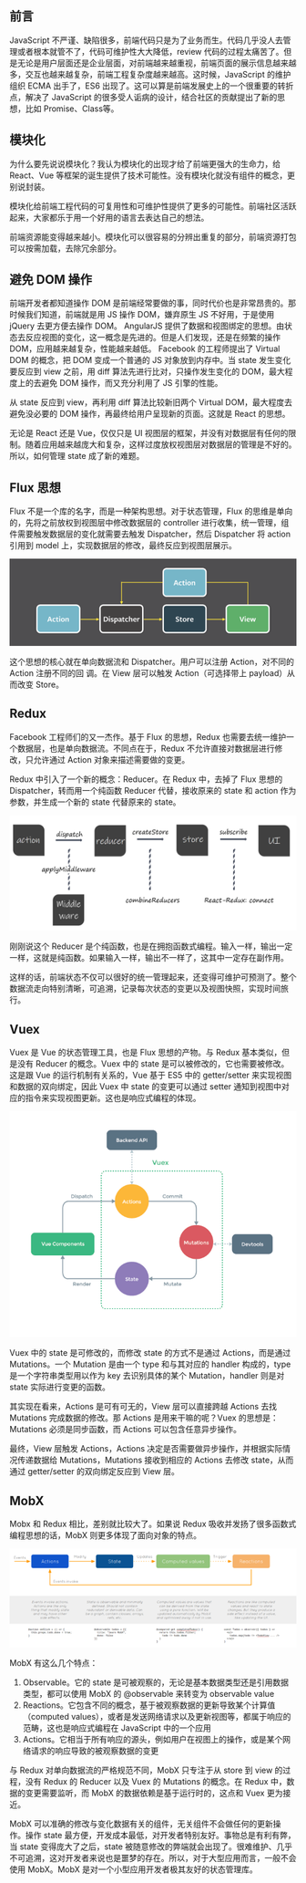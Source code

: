 ## 前言

JavaScript 不严谨、缺陷很多，前端代码只是为了业务⽽⽣。代码⼏乎没⼈去管理或者根本就管不了，代码可维护性⼤⼤降低，review 代码的过程太痛苦了。但是⽆论是⽤户层⾯还是企业层⾯，对前端越来越重视，前端⻚⾯的展示信息越来越多，交互也越来越复杂，前端⼯程复杂度越来越⾼。这时候，JavaScript 的维护组织 ECMA 出⼿了，ES6 出现了。这可以算是前端发展史上的⼀个很重要的转折点，解决了 JavaScript 的很多受⼈诟病的设计，结合社区的贡献提出了新的思想，⽐如 Promise、Class等。

## 模块化

为什么要先说说模块化？我认为模块化的出现才给了前端更强⼤的⽣命⼒，给 React、Vue 等框架的诞⽣提供了技术可能性。没有模块化就没有组件的概念，更别说封装。

模块化给前端⼯程代码的可复⽤性和可维护性提供了更多的可能性。前端社区活跃起来，⼤家都乐于⽤⼀个好⽤的语⾔去表达⾃⼰的想法。

前端资源能变得越来越⼩。模块化可以很容易的分辨出重复的部分，前端资源打包可以按需加载，去除冗余部分。

## 避免 DOM 操作

前端开发者都知道操作 DOM 是前端经常要做的事，同时代价也是⾮常昂贵的。那时候我们知道，前端就是⽤ JS 操作 DOM，嫌弃原⽣ JS 不好⽤，于是使⽤ jQuery 去更⽅便去操作 DOM。 AngularJS 提供了数据和视图绑定的思想。由状态去反应视图的变化，这⼀概念是先进的。但是⼈们发现，还是在频繁的操作 DOM，应⽤越来越复杂，性能越来越低。 Facebook 的⼯程师提出了 Virtual DOM 的概念，把 DOM 变成⼀个普通的 JS 对象放到内存中。当 state 发⽣变化要反应到 view 之前，⽤ diff 算法先进⾏⽐对，只操作发⽣变化的 DOM，最⼤程度上的去避免 DOM 操作，⽽⼜充分利⽤了 JS 引擎的性能。

从 state 反应到 view，再利⽤ diff 算法⽐较新旧两个 Virtual DOM，最⼤程度去避免没必要的 DOM 操作，再最终给⽤户呈现新的⻚⾯。这就是 React 的思想。

⽆论是 React 还是 Vue，仅仅只是 UI 视图层的框架，并没有对数据层有任何的限制。随着应⽤越来越庞⼤和复杂，这样过度放权视图层对数据层的管理是不好的。所以，如何管理 state 成了新的难题。

## Flux 思想

Flux 不是⼀个库的名字，⽽是⼀种架构思想。对于状态管理，Flux 的思维是单向的，先将之前放权到视图层中修改数据层的 controller 进⾏收集，统⼀管理，组件需要触发数据层的变化就需要去触发 Dispatcher，然后 Dispatcher 将 action 引⽤到 model 上，实现数据层的修改，最终反应到视图层展示。

![flux](../images/前端状态管理/flux.png)

这个思想的核⼼就在单向数据流和 Dispatcher。⽤户可以注册 Action，对不同的 Action 注册不同的回 调。在 View 层可以触发 Action（可选择带上 payload）从⽽改变 Store。

## Redux

Facebook ⼯程师们的⼜⼀杰作。基于 Flux 的思想，Redux 也需要去统⼀维护⼀个数据层，也是单向数据流。不同点在于，Redux 不允许直接对数据层进⾏修改，只允许通过 Action 对象来描述需要做的变更。

Redux 中引⼊了⼀个新的概念：Reducer。在 Redux 中，去掉了 Flux 思想的 Dispatcher，转⽽⽤⼀个纯函数 Reducer 代替，接收原来的 state 和 action 作为参数，并⽣成⼀个新的 state 代替原来的 state。

![redux](../images/前端状态管理/redux.png)

刚刚说这个 Reducer 是个纯函数，也是在拥抱函数式编程。输⼊⼀样，输出⼀定⼀样，这就是纯函数。如果输⼊⼀样，输出不⼀样了，这其中⼀定存在副作⽤。

这样的话，前端状态不仅可以很好的统⼀管理起来，还变得可维护可预测了。整个数据流⾛向特别清晰，可追溯，记录每次状态的变更以及视图快照，实现时间旅⾏。

## Vuex

Vuex 是 Vue 的状态管理⼯具，也是 Flux 思想的产物。与 Redux 基本类似，但是没有 Reducer 的概念。Vuex 中的 state 是可以被修改的，它也需要被修改。这是跟 Vue 的运⾏机制有关系的，Vue 基于 ES5 中的 getter/setter 来实现视图和数据的双向绑定，因此 Vuex 中 state 的变更可以通过 setter 通知到视图中对应的指令来实现视图更新。这也是响应式编程的体现。

![vuex](../images/前端状态管理/vuex.png)

Vuex 中的 state 是可修改的，⽽修改 state 的⽅式不是通过 Actions，⽽是通过 Mutations。⼀个 Mutation 是由⼀个 type 和与其对应的 handler 构成的，type 是⼀个字符串类型⽤以作为 key 去识别具体的某个 Mutation，handler 则是对 state 实际进⾏变更的函数。

其实现在看来，Actions 是可有可⽆的，View 层可以直接跨越 Actions 去找 Mutations 完成数据的修改。那 Actions 是⽤来⼲嘛的呢？Vuex 的思想是：Mutations 必须是同步函数，⽽ Actions 可以包含任意异步操作。

最终，View 层触发 Actions，Actions 决定是否需要做异步操作，并根据实际情况传递数据给 Mutations，Mutations 接收到相应的 Actions 去修改 state，从⽽通过 getter/setter 的双向绑定反应到 View 层。

## MobX
Mobx 和 Redux 相⽐，差别就⽐较⼤了。如果说 Redux 吸收并发扬了很多函数式编程思想的话，MobX 则更多体现了⾯向对象的特点。

![mobx](../images/前端状态管理/mobx.png)

MobX 有这么⼏个特点：
1. Observable。它的 state 是可被观察的，⽆论是基本数据类型还是引⽤数据类型，都可以使⽤ MobX 的 @observable 来转变为 observable value
2. Reactions。它包含不同的概念，基于被观察数据的更新导致某个计算值（computed values），或者是发送⽹络请求以及更新视图等，都属于响应的范畴，这也是响应式编程在 JavaScript 中的⼀个应⽤
3. Actions。它相当于所有响应的源头，例如⽤户在视图上的操作，或是某个⽹络请求的响应导致的被观察数据的变更

与 Redux 对单向数据流的严格规范不同，MobX 只专注于从 store 到 view 的过程，没有 Redux 的 Reducer 以及 Vuex 的 Mutations 的概念。在 Redux 中，数据的变更需要监听，⽽ MobX 的数据依赖是基于运⾏时的，这点和 Vuex 更为接近。

MobX 可以准确的修改与变化数据有关的组件，⽆关组件不会做任何的更新操作。操作 state 最⽅便，开发成本最低，对开发者特别友好。事物总是有利有弊，当 state 变得庞⼤了之后，state 被随意修改的弊端就会出现了。很难维护、⼏乎不可追溯，这对开发者来说也是噩梦的存在。所以，对于⼤型应⽤⽽⾔，⼀般不会使⽤ MobX。MobX 是对⼀个⼩型应⽤开发者极其友好的状态管理库。